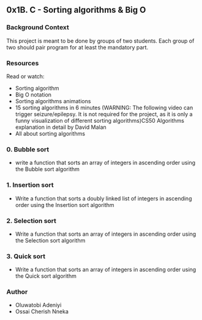 ## 0x1B. C - Sorting algorithms & Big O

### Background Context
This project is meant to be done by groups of two students. Each group of two should pair program for at least the mandatory part.



### Resources 
Read or watch:

* Sorting algorithm
* Big O notation
* Sorting algorithms animations
* 15 sorting algorithms in 6 minutes (WARNING: The following video can trigger seizure/epilepsy. It is not required for the project, as it is only a funny visualization of different sorting algorithms)CS50 Algorithms explanation in detail by David Malan
* All about sorting algorithms

### 0. Bubble sort
* write a function that sorts an array of integers in ascending order using the Bubble sort algorithm

### 1. Insertion sort
* Write a function that sorts a doubly linked list of integers in ascending order using the Insertion sort algorithm

### 2. Selection sort
* Write a function that sorts an array of integers in ascending order using the Selection sort algorithm

### 3. Quick sort
* Write a function that sorts an array of integers in ascending order using the Quick sort algorithm

### Author 
* Oluwatobi Adeniyi
* Ossai Cherish Nneka
